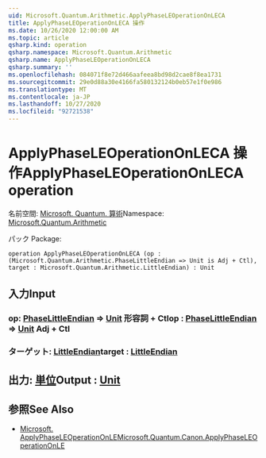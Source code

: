 ```yaml
---
uid: Microsoft.Quantum.Arithmetic.ApplyPhaseLEOperationOnLECA
title: ApplyPhaseLEOperationOnLECA 操作
ms.date: 10/26/2020 12:00:00 AM
ms.topic: article
qsharp.kind: operation
qsharp.namespace: Microsoft.Quantum.Arithmetic
qsharp.name: ApplyPhaseLEOperationOnLECA
qsharp.summary: ''
ms.openlocfilehash: 084071f8e72d466aafeea8bd98d2cae8f8ea1731
ms.sourcegitcommit: 29e0d88a30e4166fa580132124b0eb57e1f0e986
ms.translationtype: MT
ms.contentlocale: ja-JP
ms.lasthandoff: 10/27/2020
ms.locfileid: "92721538"
---
```

# <a name="applyphaseleoperationonleca-operation"></a><span data-ttu-id="70bc1-102">ApplyPhaseLEOperationOnLECA 操作</span><span class="sxs-lookup"><span data-stu-id="70bc1-102">ApplyPhaseLEOperationOnLECA operation</span></span>

<span data-ttu-id="70bc1-103">名前空間: [Microsoft. Quantum. 算術](xref:Microsoft.Quantum.Arithmetic)</span><span class="sxs-lookup"><span data-stu-id="70bc1-103">Namespace: [Microsoft.Quantum.Arithmetic](xref:Microsoft.Quantum.Arithmetic)</span></span>

<span data-ttu-id="70bc1-104">パック [](https://nuget.org/packages/)</span><span class="sxs-lookup"><span data-stu-id="70bc1-104">Package: [](https://nuget.org/packages/)</span></span>




```qsharp
operation ApplyPhaseLEOperationOnLECA (op : (Microsoft.Quantum.Arithmetic.PhaseLittleEndian => Unit is Adj + Ctl), target : Microsoft.Quantum.Arithmetic.LittleEndian) : Unit
```


## <a name="input"></a><span data-ttu-id="70bc1-105">入力</span><span class="sxs-lookup"><span data-stu-id="70bc1-105">Input</span></span>

### <a name="op--phaselittleendian--unit-adj--ctl"></a><span data-ttu-id="70bc1-106">op: [PhaseLittleEndian](xref:Microsoft.Quantum.Arithmetic.PhaseLittleEndian) => [Unit](xref:microsoft.quantum.lang-ref.unit) 形容詞 + Ctl</span><span class="sxs-lookup"><span data-stu-id="70bc1-106">op : [PhaseLittleEndian](xref:Microsoft.Quantum.Arithmetic.PhaseLittleEndian) => [Unit](xref:microsoft.quantum.lang-ref.unit) Adj + Ctl</span></span>




### <a name="target--littleendian"></a><span data-ttu-id="70bc1-107">ターゲット: [LittleEndian](xref:Microsoft.Quantum.Arithmetic.LittleEndian)</span><span class="sxs-lookup"><span data-stu-id="70bc1-107">target : [LittleEndian](xref:Microsoft.Quantum.Arithmetic.LittleEndian)</span></span>





## <a name="output--unit"></a><span data-ttu-id="70bc1-108">出力: [単位](xref:microsoft.quantum.lang-ref.unit)</span><span class="sxs-lookup"><span data-stu-id="70bc1-108">Output : [Unit](xref:microsoft.quantum.lang-ref.unit)</span></span>



## <a name="see-also"></a><span data-ttu-id="70bc1-109">参照</span><span class="sxs-lookup"><span data-stu-id="70bc1-109">See Also</span></span>

- [<span data-ttu-id="70bc1-110">Microsoft. ApplyPhaseLEOperationOnLE</span><span class="sxs-lookup"><span data-stu-id="70bc1-110">Microsoft.Quantum.Canon.ApplyPhaseLEOperationOnLE</span></span>](xref:Microsoft.Quantum.Canon.ApplyPhaseLEOperationOnLE)